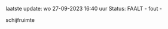 laatste update: 
wo 27-09-2023 16:40   uur 
Status: FAALT - fout - 
<div class="service R">schijfruimte</div>